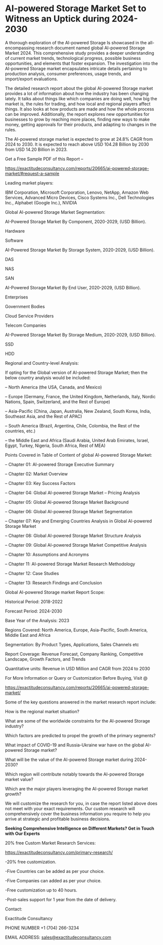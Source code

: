 # AI-powered Storage Market Set to Witness an Uptick during 2024-2030

A thorough exploration of the AI-powered Storage Is showcased  in the all-encompassing research document named global AI-powered Storage Market 2024. This comprehensive study provides a deeper understanding of current market trends, technological progress, possible business opportunities, and elements that foster expansion. The investigation into the AI-powered Storage market encapsulates intricate details pertaining to production analysis, consumer preferences, usage trends, and import/export evaluations.

The detailed research report about the global AI-powered Storage market provides a lot of information about how the industry has been changing lately. It talks about things like which companies are doing well, how big the market is, the rules for trading, and how local and regional players affect things. It also looks at how products are made and how the whole process can be improved. Additionally, the report explores new opportunities for businesses to grow by reaching more places, finding new ways to make money, getting approvals for their products, and adapting to changes in the rules.

The AI-powered storage market is expected to grow at 24.8% CAGR from 2024 to 2030. It is expected to reach above USD 104.28 Billion by 2030 from USD 14.20 Billion in 2023.

Get a Free Sample PDF of this Report – 

https://exactitudeconsultancy.com/reports/20665/ai-powered-storage-market/#request-a-sample

Leading market players:

IBM Corporation, Microsoft Corporation, Lenovo, NetApp, Amazon Web Services, Advanced Micro Devices, Cisco Systems Inc., Dell Technologies Inc., Alphabet (Google Inc.), NVIDIA

Global AI-powered Storage Market Segmentation:

AI-Powered Storage Market By Component, 2020-2029, (USD Billion).

Hardware

Software

AI-Powered Storage Market By Storage System, 2020-2029, (USD Billion).

DAS

NAS

SAN

AI-Powered Storage Market By End User, 2020-2029, (USD Billion).

Enterprises

Government Bodies

Cloud Service Providers

Telecom Companies

AI-Powered Storage Market By Storage Medium, 2020-2029, (USD Billion).

SSD

HDD

Regional and Country-level Analysis:

If opting for the Global version of AI-powered Storage Market; then the below country analysis would be included:

– North America (the USA, Canada, and Mexico)

– Europe (Germany, France, the United Kingdom, Netherlands, Italy, Nordic Nations, Spain, Switzerland, and the Rest of Europe)

– Asia-Pacific (China, Japan, Australia, New Zealand, South Korea, India, Southeast Asia, and the Rest of APAC)

– South America (Brazil, Argentina, Chile, Colombia, the Rest of the countries, etc.)

– the Middle East and Africa (Saudi Arabia, United Arab Emirates, Israel, Egypt, Turkey, Nigeria, South Africa, Rest of MEA)

Points Covered in Table of Content of global AI-powered Storage Market:

– Chapter 01:  AI-powered Storage Executive Summary

– Chapter 02: Market Overview

– Chapter 03: Key Success Factors

– Chapter 04: Global AI-powered Storage Market – Pricing Analysis

– Chapter 05: Global AI-powered Storage Market Background

– Chapter 06: Global AI-powered Storage Market Segmentation

– Chapter 07: Key and Emerging Countries Analysis in Global AI-powered Storage Market

– Chapter 08: Global AI-powered Storage Market Structure Analysis

– Chapter 09: Global AI-powered Storage Market Competitive Analysis

– Chapter 10: Assumptions and Acronyms

– Chapter 11: AI-powered Storage Market Research Methodology

– Chapter 12: Case Studies

– Chapter 13: Research Findings and Conclusion

Global AI-powered Storage market Report Scope:

Historical Period: 2018-2022

Forecast Period: 2024-2030

Base Year of the Analysis: 2023

Regions Covered: North America, Europe, Asia-Pacific, South America, Middle East and Africa

Segmentation: By Product Types, Applications, Sales Channels etc

Report Coverage: Revenue Forecast, Company Ranking, Competitive Landscape, Growth Factors, and Trends

Quantitative units: Revenue in USD Million and CAGR from 2024 to 2030

For More Information or Query or Customization Before Buying, Visit @

https://exactitudeconsultancy.com/reports/20665/ai-powered-storage-market/

Some of the key questions answered in the market research report include:

How is the regional market situation?

What are some of the worldwide constraints for the AI-powered Storage industry?

Which factors are predicted to propel the growth of the primary segments?

What impact of COVID-19 and Russia-Ukraine war have on the global AI-powered Storage market?

What will be the value of the AI-powered Storage market during 2024-2030?

Which region will contribute notably towards the AI-powered Storage market value?

Which are the major players leveraging the AI-powered Storage market growth?

We will customize the research for you, in case the report listed above does not meet with your exact requirements. Our custom research will comprehensively cover the business information you require to help you arrive at strategic and profitable business decisions.

**Seeking Comprehensive Intelligence on Different Markets? Get in Touch with Our Experts**

20% free Custom Market Research Services:

https://exactitudeconsultancy.com/primary-research/

-20% free customization.

-Five Countries can be added as per your choice.

-Five Companies can added as per your choice.

-Free customization up to 40 hours.

-Post-sales support for 1 year from the date of delivery.

Contact:

Exactitude Consultancy

PHONE NUMBER +1 (704) 266-3234

EMAIL ADDRESS: sales@exactitudeconsultancy.com
